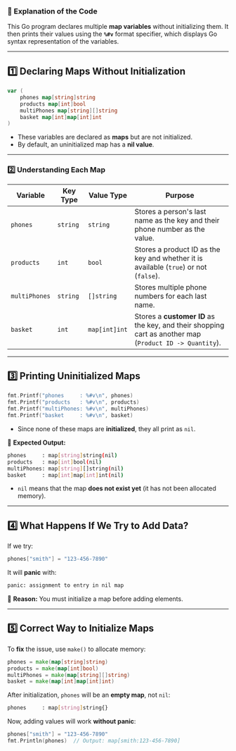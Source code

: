 ### **🔹 Explanation of the Code**
This Go program declares multiple **map variables** without initializing them. It then prints their values using the **`%#v`** format specifier, which displays Go syntax representation of the variables.

---

## **1️⃣ Declaring Maps Without Initialization**
```go
var (
    phones map[string]string
    products map[int]bool
    multiPhones map[string][]string
    basket map[int]map[int]int
)
```
- These variables are declared as **maps** but are not initialized.
- By default, an uninitialized map has a **nil value**.

---

### **2️⃣ Understanding Each Map**
| **Variable**   | **Key Type**     | **Value Type**            | **Purpose** |
|---------------|----------------|--------------------------|------------|
| `phones`      | `string`        | `string`                 | Stores a person's last name as the key and their phone number as the value. |
| `products`    | `int`           | `bool`                   | Stores a product ID as the key and whether it is available (`true`) or not (`false`). |
| `multiPhones` | `string`        | `[]string`               | Stores multiple phone numbers for each last name. |
| `basket`      | `int`           | `map[int]int`            | Stores a **customer ID** as the key, and their shopping cart as another map (`Product ID -> Quantity`). |

---

## **3️⃣ Printing Uninitialized Maps**
```go
fmt.Printf("phones     : %#v\n", phones)
fmt.Printf("products   : %#v\n", products)
fmt.Printf("multiPhones: %#v\n", multiPhones)
fmt.Printf("basket     : %#v\n", basket)
```
- Since none of these maps are **initialized**, they all print as `nil`.

🔹 **Expected Output:**
```bash
phones     : map[string]string(nil)
products   : map[int]bool(nil)
multiPhones: map[string][]string(nil)
basket     : map[int]map[int]int(nil)
```
- `nil` means that the map **does not exist yet** (it has not been allocated memory).

---

## **4️⃣ What Happens If We Try to Add Data?**
If we try:
```go
phones["smith"] = "123-456-7890"
```
It will **panic** with:
```bash
panic: assignment to entry in nil map
```
🚨 **Reason:** You must initialize a map before adding elements.

---

## **5️⃣ Correct Way to Initialize Maps**
To **fix** the issue, use `make()` to allocate memory:
```go
phones = make(map[string]string)
products = make(map[int]bool)
multiPhones = make(map[string][]string)
basket = make(map[int]map[int]int)
```
After initialization, `phones` will be an **empty map**, not `nil`:
```bash
phones     : map[string]string{}
```
Now, adding values will work **without panic**:
```go
phones["smith"] = "123-456-7890"
fmt.Println(phones)  // Output: map[smith:123-456-7890]
```